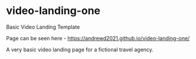 # video-landing-one
Basic Video Landing Template


Page can be seen here - https://andrewd2021.github.io/video-landing-one/

A very basic video landing page for a fictional travel agency.
